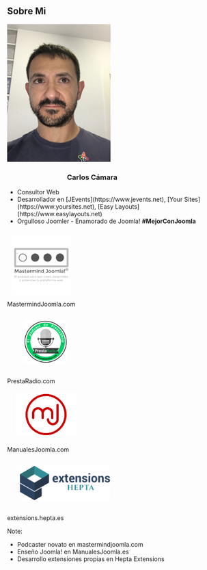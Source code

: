 ## Sobre Mi
<div class="small-font">
    <div class="row">
        <div class="column-1-2">
            <img src="images/yo.jpg" alt="Carlos Cámara" style="width:48%;"/>
        </div>
        <div class="column-1-2">
            <h3 style="text-align: left; margin-left: 140px;">Carlos Cámara</h3>
            <ul style="">
                <li>Consultor Web</li>
                <li>Desarrollador en [JEvents](https://www.jevents.net), [Your Sites](https://www.yoursites.net), [Easy Layouts](https://www.easylayouts.net)</li>
                <li>Orgulloso Joomler - Enamorado de Joomla! <strong>#MejorConJoomla</strong></li>
            </ul>
        <div class="column-1-2">
            <img src="images/mastermindjoomla.svg" style="width:140px;height:140px;padding:10px;"/><br/>
            MastermindJoomla.com
        </div>
        <div class="column-1-2">
            <img src="images/prestaradio.svg" style="height:100px;padding:30px 40px;"/><br/>
			PrestaRadio.com            
        </div>
        <div class="column-1-2">
            <img src="images/logo_mj.svg" style="height:100px;padding:20px;"/><br/>
            ManualesJoomla.com 
        </div>
        <div class="column-1-2">
            <img src="images/hepta-extensions-logo.svg" style="height:80px;padding:30px;"/><br/>
            extensions.hepta.es
        </div>
        </div>
    </div>
</div>

Note:
* Podcaster novato en mastermindjoomla.com
* Enseño Joomla! en ManualesJoomla.es
* Desarrollo extensiones propias en Hepta Extensions
